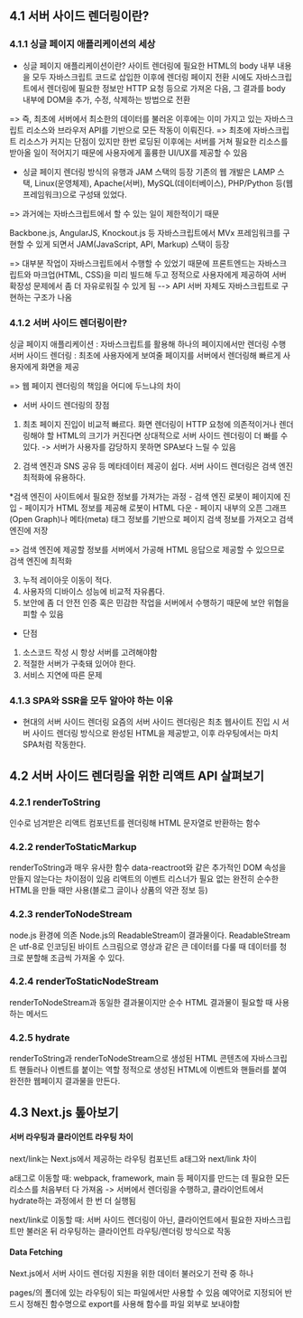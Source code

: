 ## 4.1 서버 사이드 렌더링이란?

### 4.1.1 싱글 페이지 애플리케이션의 세상
* 싱글 페이지 애플리케이션이란?
사이트 렌더링에 필요한 HTML의 body 내부 내용을 모두 자바스크립트 코드로 삽입한 이후에 렌더링
페이지 전환 시에도 자바스크립트에서 렌더링에 필요한 정보만 HTTP 요청 등으로 가져온 다음, 그 결과를 body 내부에 DOM을 추가, 수정, 삭제하는 방법으로 전환

 => 즉, 최초에 서버에서 최소한의 데이터를 불러온 이후에는 이미 가지고 있는 자바스크립트 리소스와 브라우저 API를 기반으로 모든 작동이 이뤄진다.
=> 최초에 자바스크립트 리소스가 커지는 단점이 있지만 한번 로딩된 이후에는 서버를 거쳐 필요한 리소스를 받아올 일이 적어지기 때문에 사용자에게 훌륭한 UI/UX를 제공할 수 있음


* 싱글 페이지 렌더링 방식의 유행과 JAM 스택의 등장
기존의 웹 개발은 LAMP 스택, Linux(운영체제), Apache(서버), MySQL(데이터베이스), PHP/Python 등(웹 프레임워크)으로 구성돼 있었다.

 => 과거에는 자바스크립트에서 할 수 있는 일이 제한적이기 때문

 Backbone.js, AngularJS, Knockout.js 등 자바스크립트에서 MVx 프레임워크를 구현할 수 있게 되면서 JAM(JavaScript, API, Markup) 스택이 등장

 => 대부분 작업이 자바스크립트에서 수행할 수 있었기 때문에 프론트엔드는 자바스크립트와 마크업(HTML, CSS)을 미리 빌드해 두고 정적으로 사용자에게 제공하여 서버 확장성 문제에서 좀 더 자유로워질 수 있게 됨
--> API 서버 자체도 자바스크립트로 구현하는 구조가 나옴

### 4.1.2 서버 사이드 렌더링이란?
싱글 페이지 애플리케이션 : 자바스크립트를 활용해 하나의 페이지에서만 렌더링 수행
서버 사이드 렌더링 : 최초에 사용자에게 보여줄 페이지를 서버에서 렌더링해 빠르게 사용자에게 화면을 제공

=> 웹 페이지 렌더링의 책임을 어디에 두느냐의 차이

* 서버 사이드 렌더링의 장점
1. 최초 페이지 진입이 비교적 빠르다.
화면 렌더링이 HTTP 요청에 의존적이거나 렌더링해야 할 HTML의 크기가 커진다면 상대적으로 서버 사이드 렌더링이 더 빠를 수 있다. -> 서버가 사용자를 감당하지 못하면 SPA보다 느릴 수 있음

2. 검색 엔진과 SNS 공유 등 메타데이터 제공이 쉽다.
서버 사이드 렌더링은 검색 엔진 최적화에 유용하다.

 *검색 엔진이 사이트에서 필요한 정보를 가져가는 과정
 	- 검색 엔진 로봇이 페이지에 진입
    - 페이지가 HTML 정보를 제공해 로봇이 HTML 다운
    - 페이지 내부의 오픈 그래프(Open Graph)나 메타(meta) 태그 정보를 기반으로 페이지 검색 정보를 가져오고 검색 엔진에 저장
    
  => 검색 엔진에 제공할 정보를 서버에서 가공해 HTML 응답으로 제공할 수 있으므로 검색 엔진에 최적화
  
3. 누적 레이아웃 이동이 적다.
4. 사용자의 디바이스 성능에 비교적 자유롭다.
5. 보안에 좀 더 안전
인증 혹은 민감한 작업을 서버에서 수행하기 때문에 보안 위협을 피할 수 있음

* 단점

1. 소스코드 작성 시 항상 서버를 고려해야함
2. 적절한 서버가 구축돼 있어야 한다.
3. 서비스 지연에 따른 문제

### 4.1.3 SPA와 SSR을 모두 알아야 하는 이유

* 현대의 서버 사이드 렌더링
요즘의 서버 사이드 렌더링은 최초 웹사이트 진입 시 서버 사이드 렌더링 방식으로 완성된 HTML을 제공받고, 이후 라우팅에서는 마치 SPA처럼 작동한다.

## 4.2 서버 사이드 렌더링을 위한 리액트 API 살펴보기

### 4.2.1 renderToString
인수로 넘겨받은 리액트 컴포넌트를 렌더링해 HTML 문자열로 반환하는 함수

### 4.2.2 renderToStaticMarkup
renderToString과 매우 유사한 함수
data-reactroot와 같은 추가적인 DOM 속성을 만들지 않는다는 차이점이 있음
리액트의 이벤트 리스너가 필요 없는 완전히 순수한 HTML을 만들 때만 사용(블로그 글이나 상품의 약관 정보 등)

### 4.2.3 renderToNodeStream
node.js 환경에 의존
Node.js의 ReadableStream이 결과물이다. ReadableStream은 utf-8로 인코딩된 바이트 스크림으로 영상과 같은 큰 데이터를 다룰 때 데이터를 청크로 분할해 조금씩 가져올 수 있다.

### 4.2.4 renderToStaticNodeStream
renderToNodeStream과 동일한 결과물이지만 순수 HTML 결과물이 필요할 때 사용하는 메서드

### 4.2.5 hydrate
renderToString과 renderToNodeStream으로 생성된 HTML 콘텐츠에 자바스크립트 핸들러나 이벤트를 붙이는 역할
정적으로 생성된 HTML에 이벤트와 핸들러를 붙여 완전한 웹페이지 결과물을 만든다.

## 4.3 Next.js 톺아보기

#### 서버 라우팅과 클라이언트 라우팅 차이
next/link는 Next.js에서 제공하는 라우팅 컴포넌트
a태그와 next/link 차이

a태그로 이동할 때: webpack, framework, main 등 페이지를 만드는 데 필요한 모든 리소스를 처음부터 다 가져옴
-> 서버에서 렌더링을 수행하고, 클라이언트에서 hydrate하는 과정에서 한 번 더 실행됨

next/link로 이동할 때: 서버 사이드 렌더링이 아닌, 클라이언트에서 필요한 자바스크립트만 불러온 뒤 라우팅하는 클라이언트 라우팅/렌더링 방식으로 작동

#### Data Fetching
Next.js에서 서버 사이드 렌더링 지원을 위한 데이터 불러오기 전략 중 하나

pages/의 폴더에 있는 라우팅이 되는 파일에서만 사용할 수 있음
예약어로 지정되어 반드시 정해진 함수명으로 export를 사용해 함수를 파일 외부로 보내야함
